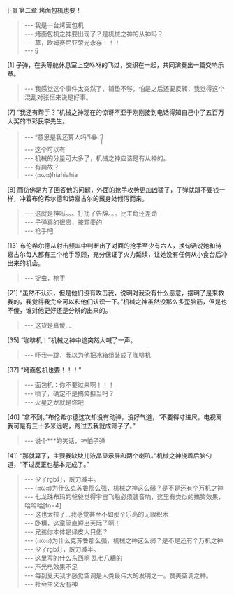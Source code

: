 
[-1] 第二章 烤面包机也要！
>--- 我是一台烤面包机<br>
>--- 烤面包机之神要出现了？是机械之神的从神吗？<br>
>--- 草，欧姆赛尼亚荣光永存！！！<br>
>--- §<br>

[1] 子弹，在头等舱休息室上空咻咻的飞过，交织在一起，共同演奏出一篇交响乐章。
>--- 我感觉这个事件太突然了，铺垫不够，怕是之后还要反转，我觉得这个混乱对张恒来说是好事。<br>

[7] “我还有帮手？”机械之神现在的惊讶不亚于刚刚接到电话得知自己中了五百万大奖的市彩民李先生。
>--- “意思是我还算人吗”ᥬ😂᭄<br>
>--- 这个可以有<br>
>--- 机械的分量可太多了，机械之神应该是有从神的。<br>
>--- 有典故？<br>
>--- (ಡωಡ)hiahiahia<br>

[8] 而仿佛是为了回答他的问题，外面的抢手攻势更加凶猛了，子弹就跟不要钱一样，冲着布伦希尔德和诗嘉古尔的藏身处倾泻而来。
>--- 这就是神吗。。。打扰了告辞。。。比主角还差劲<br>
>--- 子弹真的很贵，按颗麦的<br>
>--- 枪手吧<br>

[13] 布伦希尔德从射击频率中判断出了对面的抢手至少有六人，换句话说她和诗嘉古尔每人都有三个枪手照顾，充分保证了火力延续，让她没有任何从小食台后冲出来的机会。
>--- 捉虫，枪手<br>

[21] “虽然不认识，但是他们没有攻击我，说明对我没有什么恶意，摆明了是来救我的，我觉得我完全可以和他们认识一下。”机械之神虽然没那么多歪脑筋，但是也不傻，谁对他更好还是分辨的出来的。
>--- 这货是真傻…<br>

[35] “咖啡机！”机械之神中途突然大喊了一声。
>--- 吓我一跳，我以为他把冰箱组装成了咖啡机<br>

[37] “烤面包机也要！！！”
>--- 面包机：你不要过来啊！！！<br>
>--- 喷了，确定不是搞笑担当吗？<br>
>--- 火星之龙就是你吧<br>

[40] “拿不到。”布伦希尔德这次却没有动弹，没好气道，“不要得寸进尺，电视离我可是有三十多米远呢，跑过去我就成筛子了。”
>--- 说个***的笑话，神怕子弹<br>

[41] “那就算了，主要我缺块儿液晶显示屏和两个喇叭。”机械之神挠着后脑勺道，“不过反正也基本完成了。”
>--- 少了rgb灯，威力减半。<br>
>--- (ಡωಡ)为什么克苏鲁那么强，机械之神这么弱？是不是还有个万机之神<br>
>--- 七龙珠布玛的爸爸觉得宇宙飞船必须装音响，这里有类似的搞笑效果，哈哈哈[fn=4]<br>
>--- 这也太拉了...我感觉甚至不如那个乐高的无限积木<br>
>--- 卧槽，这章简直短出天际了啊！<br>
>--- 兄弟你本体是绿皮大只佬？<br>
>--- (ಡωಡ)为什么克苏鲁那么强，机械之神这么弱？是不是还有个万机之神<br>
>--- 少了rgb灯，威力减半。<br>
>--- 这里写的什么东西啊 乱七八糟的<br>
>--- 声光电效果不足<br>
>--- 每到夏天我才感觉空调是人类最伟大的发明之一。赞美空调之神。<br>
>--- 社会主义没有神<br>
